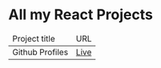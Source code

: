 <h1>All my React Projects</h1>
<table>
<thead>
<tr>
<td>Project title</td>
<td>URL</td>
</tr>
</thead>
<tbody>
<tr>
<td>Github Profiles</td>
<td><a href="https://github-profiles-retriver.netlify.app/">Live</a></td>
</tr>
</tbody>
</table>
